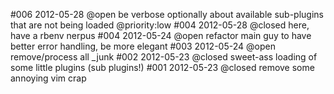 #006 2012-05-28 @open be verbose optionally about available sub-plugins that are not being loaded @priority:low
#004 2012-05-28 @closed here, have a rbenv nerpus
#004 2012-05-24 @open refactor main guy to have better error handling, be more elegant
#003 2012-05-24 @open remove/process all _junk
#002 2012-05-23 @closed sweet-ass loading of some little plugins (sub plugins!)
#001 2012-05-23 @closed remove some annoying vim crap
